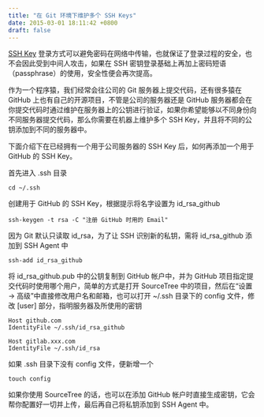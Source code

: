 ```yaml
---
title: "在 Git 环境下维护多个 SSH Keys"
date: 2015-03-01 18:11:42 +0800
draft: false
---
```


[SSH Key]() 登录方式可以避免密码在网络中传输，也就保证了登录过程的安全，也不会因此受到中间人攻击，如果在 SSH 密钥登录基础上再加上密码短语 （passphrase）的使用，安全性便会再次提高。

作为一个程序猿，我们经常会往公司的 Git 服务器上提交代码，还有很多猿在 GitHub 上也有自己的开源项目，不管是公司的服务器还是 GitHub 服务器都会在你提交代码时通过维护在服务器上的公钥进行验证，如果你希望能够以不同身份向不同服务器提交代码，那么你需要在机器上维护多个 SSH Key，并且将不同的公钥添加到不同的服务器中。

下面介绍下在已经拥有一个用于公司服务器的 SSH Key 后，如何再添加一个用于 GitHub 的 SSH Key。

首先进入 .ssh 目录

```
cd ~/.ssh
```

创建用于 GitHub 的 SSH Key，根据提示将名字设置为 id_rsa_github

```
ssh-keygen -t rsa -C "注册 GitHub 时用的 Email"
```

因为 Git 默认只读取 id_rsa，为了让 SSH 识别新的私钥，需将 id_rsa_github 添加到 SSH Agent 中

```
ssh-add id_rsa_github
```

将 id_rsa_github.pub 中的公钥复制到 GitHub 帐户中，并为 GitHub 项目指定提交代码时使用哪个用户，简单的方式是打开 SourceTree 中的项目，然后在“设置 -> 高级”中直接修改用户名和邮箱，也可以打开 ~/.ssh 目录下的 config 文件，修改 [user] 部分，指明服务器及所使用的密钥

```
Host github.com
IdentityFile ~/.ssh/id_rsa_github

Host gitlab.xxx.com
IdentityFile ~/.ssh/id_rsa
```

如果 .ssh 目录下没有 config 文件，便新增一个

```
touch config
```

如果你使用 SourceTree 的话，也可以在添加 GitHub 帐户时直接生成密钥，它会帮你配置好一切并上传，最后再自己将私钥添加到 SSH Agent 中。

